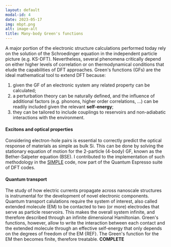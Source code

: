 ```yaml
---
layout: default
modal-id: 4
date: 2023-05-17
img: mbpt.png
alt: image-alt
title: Many-body Green's functions
---
```

A major portion of the electronic structure calculations performed today rely on the solution of the Schroedinger equation in the independent particle picture (e.g. KS-DFT). Nevertheless, several phenomena critically depend on either higher levels of correlation or on thermodynamical conditions that elude the capabilities of DFT approaches. Green's functions (GFs) are the ideal mathematical tool to extend DFT because:
<ol class="list-text">
<li>given the GF of an electronic system any related property can be calculated;</li>
<li>a perturbation theory can be naturally defined, and the influence of additional factors (e.g. phonons, higher order correlations, ...) can be readily included given the relevant <b>self-energy</b>;</li>
<li>they can be tailored to include couplings to reservoirs and non-adiabatic interactions with the environment.</li>
</ol>

<h4 style='text-transform: none;'>Excitons and optical properties</h4>

Considering electron-hole pairs is essential to correctly predict the optical response of materials as simple as bulk Si. This can be done by solving the stationary equation of motion for the 2-particle (4-body) GF, known as the Bether-Salpeter equation (BSE). I contributed to the implementation of such methodology in the <a href="https://arxiv.org/pdf/1901.03175.pdf">SIMPLE</a> code, now part of the Quantum Espresso suite of DFT codes.
<h4 style='text-transform: none;'>Quantum transport</h4>
The study of how electric currents propagate across nanoscale structures is instrumental for the development of novel electronic components. Quantum transport calulations require the system of interest, also called extended molecule (EM) to be contacted to two (or more) electrodes that serve as particle reservoirs. This makes the overall system infinite, and therefore described through an infinite dimensional Hamiltonian. Green's functions, however, allow to write the interaction between each contact and the extended molecule through an effective self-energy that only depends on the degrees of freedom of the EM {REF}. The Green's function for the EM then becomes finite, therefore treatable.
<b>COMPLETE</b>